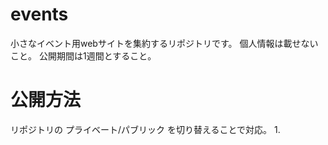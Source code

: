 # events
小さなイベント用webサイトを集約するリポジトリです。
個人情報は載せないこと。
公開期間は1週間とすること。

# 公開方法
リポジトリの プライベート/パブリック を切り替えることで対応。
 1. 